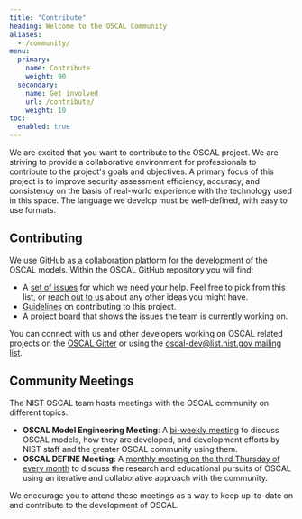 ```yaml
---
title: "Contribute"
heading: Welcome to the OSCAL Community
aliases:
  - /community/
menu:
  primary:
    name: Contribute
    weight: 90
  secondary:
    name: Get involved
    url: /contribute/
    weight: 10
toc:
  enabled: true
---
```


We are excited that you want to contribute to the OSCAL project. We are striving to provide a collaborative environment for professionals to contribute to the project's goals and objectives. A primary focus of this project is to improve security assessment efficiency, accuracy, and consistency on the basis of real-world experience with the technology used in this space. The language we develop must be well-defined, with easy to use formats.

## Contributing

We use GitHub as a collaboration platform for the development of the OSCAL models. Within the OSCAL GitHub repository you will find:

- A [set of issues](https://github.com/usnistgov/OSCAL/issues?q=is%3Aopen+is%3Aissue+label%3A%22help+wanted%22) for which we need your help. Feel free to pick from this list, or [reach out to us](/contact/) about any other ideas you might have.
- [Guidelines](https://github.com/usnistgov/OSCAL/blob/main/CONTRIBUTING.md) on contributing to this project.
- A [project board](https://github.com/orgs/usnistgov/projects/25) that shows the issues the team is currently working on.

You can connect with us and other developers working on OSCAL related projects on the [OSCAL Gitter](https://gitter.im/usnistgov-OSCAL/Lobby) or using the [oscal-dev@list.nist.gov mailing list](/contact/#oscal-mailing-lists).

## Community Meetings

The NIST OSCAL team hosts meetings with the OSCAL community on different topics.

- **OSCAL Model Engineering Meeting**: A [bi-weekly meeting](model-engineering-meeting/) to discuss OSCAL models, how they are developed, and development efforts by NIST staff and the greater OSCAL community using them.
- **OSCAL DEFINE Meeting**: A [monthly meeting on the third Thursday of every month](define-meeting/) to discuss the research and educational pursuits of OSCAL using an iterative and collaborative approach with the community.

We encourage you to attend these meetings as a way to keep up-to-date on and contribute to the development of OSCAL.
